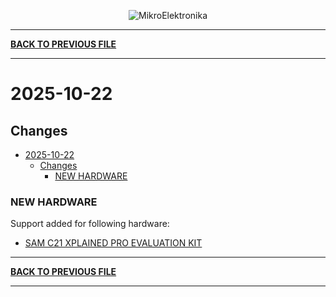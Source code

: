 <p align="center">
  <img src="http://www.mikroe.com/img/designs/beta/logo_small.png?raw=true" alt="MikroElektronika"/>
</p>

---

**[BACK TO PREVIOUS FILE](../changelog.md)**

---

# 2025-10-22

## Changes

- [2025-10-22](#2025-10-22)
  - [Changes](#changes)
    - [NEW HARDWARE](#new-hardware)

### NEW HARDWARE

Support added for following hardware:

+ [SAM C21 XPLAINED PRO EVALUATION KIT](https://mplab-discover.microchip.com/v2/item/com.microchip.portal.evalboard/com.microchip.subcategories.tools.debugging-icd/mcu32.atsamc21-xpro/1.0.0?view=about)

---

**[BACK TO PREVIOUS FILE](../changelog.md)**

---
